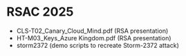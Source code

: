 # RSAC 2025
- CLS-T02_Canary_Cloud_Mind.pdf (RSA presentation)
- HT-M03_Keys_Azure Kingdom.pdf (RSA presentation)
- storm2372 (demo scripts to recreate Storm-2372 attack)
